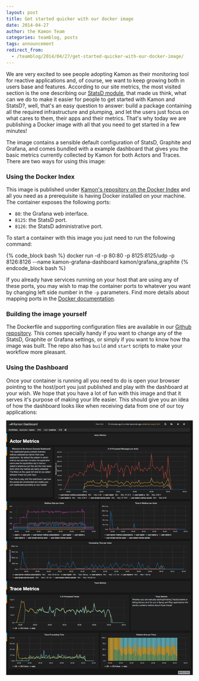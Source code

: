```yaml
---
layout: post
title: Get started quicker with our docker image
date: 2014-04-27
author: the Kamon Team
categories: teamblog, posts
tags: announcement
redirect_from:
  - /teamblog/2014/04/27/get-started-quicker-with-our-docker-image/
---
```


We are very excited to see people adopting Kamon as their monitoring tool for reactive applications and, of course, we
want to keep growing both in users base and features. According to our site metrics, the most visited section is the one
describing our [StatsD module], that made us think, what can we do to make it easier for people to get started
with Kamon and StatsD?, well, that's an easy question to answer: build a package containing all the required
infrastructure and plumping, and let the users just focus on what cares to them, their apps and their metrics. That's
why today we are publishing a Docker image with all that you need to get started in a few minutes!



The image contains a sensible default configuration of StatsD, Graphite and Grafana, and comes bundled with a example
dashboard that gives you the basic metrics currently collected by Kamon for both Actors and Traces. There are two ways
for using this image:


### Using the Docker Index ###

This image is published under [Kamon's repository on the Docker Index](https://index.docker.io/u/kamon/) and all you
need as a prerequisite is having Docker installed on your machine. The container exposes the following ports:

- `80`: the Grafana web interface.
- `8125`: the StatsD port.
- `8126`: the StatsD administrative port.

To start a container with this image you just need to run the following command:

{% code_block bash %}
docker run -d -p 80:80 -p 8125:8125/udp -p 8126:8126 --name kamon-grafana-dashboard kamon/grafana_graphite
{% endcode_block bash %}

If you already have services running on your host that are using any of these ports, you may wish to map the container
ports to whatever you want by changing left side number in the `-p` parameters. Find more details about mapping ports
in the [Docker documentation](http://docs.docker.io/use/port_redirection/#port-redirection).


### Building the image yourself ###

The Dockerfile and supporting configuration files are available in our [Github repository](https://github.com/kamon-io/docker-grafana-graphite).
This comes specially handy if you want to change any of the StatsD, Graphite or Grafana settings, or simply if you want
to know how tha image was built. The repo also has `build` and `start` scripts to make your workflow more pleasant.


### Using the Dashboard ###

Once your container is running all you need to do is open your browser pointing to the host/port you just published and
play with the dashboard at your wish. We hope that you have a lot of fun with this image and that it serves it's
purpose of making your life easier. This should give you an idea of how the dashboard looks like when receiving data
from one of our toy applications:

<img class="img-fluid" src="/assets/img/kamon-statsd-grafana.png">


[StatsD module]: /docs/latest/reporters/statsd/
